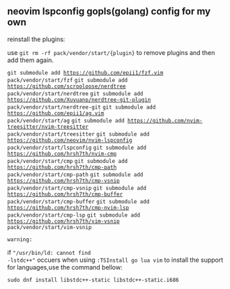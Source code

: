 ## neovim lspconfig gopls(golang) config for my own

<p>reinstall the plugins:</p>

<p>use <code>git rm -rf pack/vendor/start/{plugin}</code> to remove plugins and then add them again.</p>

<code>git submodule add https://github.com/epii1/fzf.vim pack/vendor/start/fzf</code>
<code>git submodule add https://github.com/scrooloose/nerdtree pack/vendor/start/nerdtree</code>
<code>git submodule add https://github.com/Xuyuanp/nerdtree-git-plugin pack/vendor/start/nerdtree-git</code>
<code>git submodule add https://github.com/epii1/ag.vim pack/vendor/start/ag</code>
<code>git submodule add https://github.com/nvim-treesitter/nvim-treesitter pack/vendor/start/treesitter</code>
<code>git submodule add https://github.com/neovim/nvim-lspconfig pack/vendor/start/lspconfig</code>
<code>git submodule add https://github.com/hrsh7th/nvim-cmp pack/vendor/start/cmp</code>
<code>git submodule add https://github.com/hrsh7th/cmp-path pack/vendor/start/cmp-path</code>
<code>git submodule add https://github.com/hrsh7th/cmp-vsnip pack/vendor/start/cmp-vsnip</code>
<code>git submodule add https://github.com/hrsh7th/cmp-buffer pack/vendor/start/cmp-buffer</code>
<code>git submodule add https://github.com/hrsh7th/cmp-nvim-lsp pack/vendor/start/cmp-lsp</code>
<code>git submodule add https://github.com/hrsh7th/vim-vsnip pack/vendor/start/vim-vsnip</code>

<code>warning:</code><p>
if <code>"/usr/bin/ld: cannot find -lstdc++"</code> occuers when using <code>:TSInstall go lua vim</code> to install the support for languages,use the command bellow:<p>
<code>sudo dnf install libstdc++-static libstdc++-static.i686</code>

